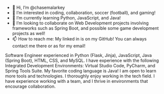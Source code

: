 - 👋 Hi, I’m @chasemalarkey
- 👀 I’m interested in coding, collaboration, soccer (football), and gaming!
- 🌱 I’m currently learning Python, JavaScript, and Java!
- 💞️ I’m looking to collaborate on Web Development projects involving frameworks such as Spring Boot, and possible some game development projects as well!
- 📫 How to reach me: My linked in is on my GitHub! You can always contact me there or as for my email!

Software Engineer experienced in Python (Flask, Jinja), JavaScript, Java (Spring Boot), HTML, CSS, and MySQL.
I have experience with the following Integrated Development Environments: Virtual Studio Code, PyCharm, and Spring Tools Suite.
My favorite coding language is Java! I am open to learn more tools and technologies.
I thoroughly enjoy working in the tech field. 
I have experience working with a team, and I thrive in environments that encourage collaboration.

